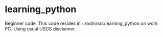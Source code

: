 # learning_python
Beginner code.
This code resides in ~/odm/src/learning_python on work PC.
Using usual USGS disclaimer.
